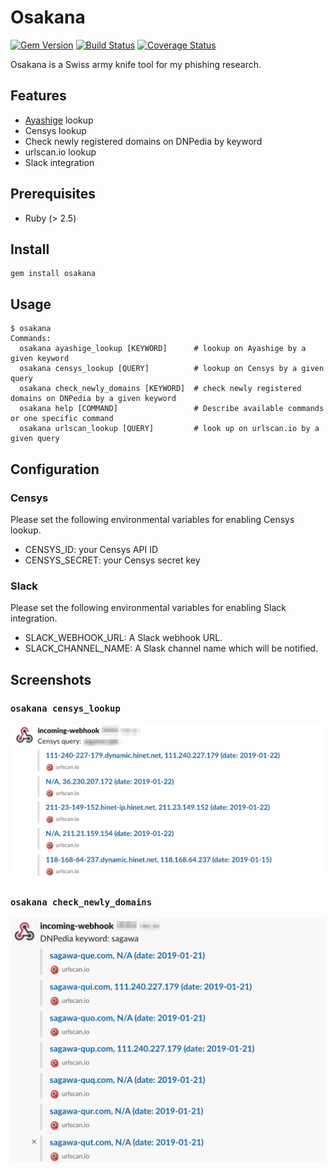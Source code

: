 # Osakana

[![Gem Version](https://badge.fury.io/rb/osakana.svg)](https://badge.fury.io/rb/osakana)
[![Build Status](https://travis-ci.org/ninoseki/osakana.svg?branch=master)](https://travis-ci.org/ninoseki/osakana)
[![Coverage Status](https://coveralls.io/repos/github/ninoseki/osakana/badge.svg?branch=master)](https://coveralls.io/github/ninoseki/osakana?branch=master)

Osakana is a Swiss army knife tool for my phishing research.

## Features

- [Ayashige](https://github.com/ninoseki/ayashige) lookup
- Censys lookup
- Check newly registered domains on DNPedia by keyword
- urlscan.io lookup
- Slack integration

## Prerequisites

- Ruby (> 2.5)

## Install

```shell
gem install osakana
```

## Usage

```shell
$ osakana
Commands:
  osakana ayashige_lookup [KEYWORD]      # lookup on Ayashige by a given keyword
  osakana censys_lookup [QUERY]          # lookup on Censys by a given query
  osakana check_newly_domains [KEYWORD]  # check newly registered domains on DNPedia by a given keyword
  osakana help [COMMAND]                 # Describe available commands or one specific command
  osakana urlscan_lookup [QUERY]         # look up on urlscan.io by a given query
```

## Configuration

### Censys

Please set the following environmental variables for enabling Censys lookup.

- CENSYS_ID: your Censys API ID
- CENSYS_SECRET: your Censys secret key

### Slack

Please set the following environmental variables for enabling Slack integration.

- SLACK_WEBHOOK_URL: A Slack webhook URL.
- SLACK_CHANNEL_NAME: A Slask channel name which will be notified.

## Screenshots

### `osakana censys_lookup`

![censys](./screenshots/censys.png)

### `osakana check_newly_domains`

![dnpedia](./screenshots/dnpedia.png)
